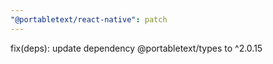 ```yaml
---
"@portabletext/react-native": patch
---
```


fix(deps): update dependency @portabletext/types to ^2.0.15
